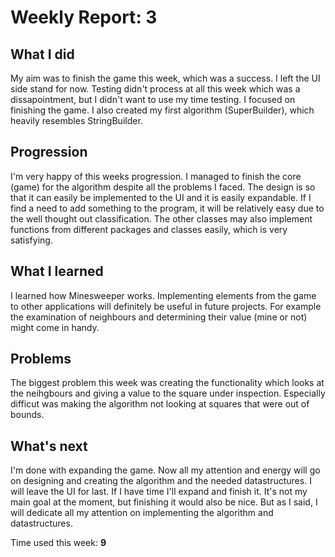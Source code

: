 # Weekly Report: 3

## What I did

My aim was to finish the game this week, which was a success. I left the UI side stand for now. Testing didn't process at all this week which was a dissapointment, but I didn't want to use my time testing. I focused on finishing the game. I also created my first algorithm (SuperBuilder), which heavily resembles StringBuilder. 

## Progression

I'm very happy of this weeks progression. I managed to finish the core (game) for the algorithm despite all the problems I faced. The design is so that it can easily be implemented to the UI and it is easily expandable. If I find a need to add something to the program, it will be relatively easy due to the well thought out classification. The other classes may also implement functions from different packages and classes easily, which is very satisfying. 

## What I learned

I learned how Minesweeper works. Implementing elements from the game to other applications will definitely be useful in future projects. For example the examination of neighbours and determining their value (mine or not) might come in handy.

## Problems

The biggest problem this week was creating the functionality which looks at the neihgbours and giving a value to the square under inspection. Especially difficut was making the algorithm not looking at squares that were out of bounds. 

## What's next

I'm done with expanding the game. Now all my attention and energy will go on designing and creating the algorithm and the needed datastructures. I will leave the UI for last. If I have time I'll expand and finish it. It's not my main goal at the moment, but finishing it would also be nice. But as I said, I will dedicate all my attention on implementing the algorithm and datastructures.

Time used this week: **9**